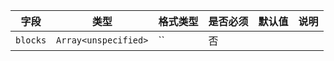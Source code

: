 | 字段 | 类型 | 格式类型 | 是否必须 | 默认值 | 说明 |
|---|---|---|---|---|---|
| `blocks` | `Array<unspecified>` | `` | 否 |  |
